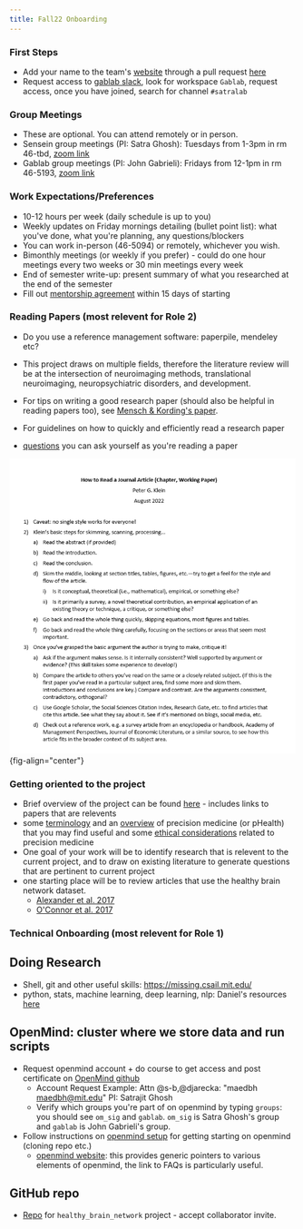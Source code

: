```yaml
---
title: Fall22 Onboarding
---
```


### First Steps
* Add your name to the team's [website](https://sensein.group/team/) through a pull request [here](https://github.com/sensein/sensein.github.io/blob/master/docs/_data/team_members.yml)
* Request access to [gablab slack](https://mit.enterprise.slack.com/signin/find-workspaces), look for workspace `Gablab`, request access, once you have joined, search for channel `#satralab`

### Group Meetings
* These are optional. You can attend remotely or in person.
* Sensein group meetings (PI: Satra Ghosh): Tuesdays from 1-3pm in rm 46-tbd, [zoom link](https://mit.zoom.us/j/94441960929)
* Gablab group meetings (PI: John Gabrieli): Fridays from 12-1pm in rm 46-5193, [zoom link](https://mit.zoom.us/j/92604776174)

### Work Expectations/Preferences
* 10-12 hours per week (daily schedule is up to you)
* Weekly updates on Friday mornings detailing (bullet point list): what you've done, what you're planning, any questions/blockers
* You can work in-person (46-5094) or remotely, whichever you wish.
* Bimonthly meetings (or weekly if you prefer) - could do one hour meetings every two weeks or 30 min meetings every week
* End of semester write-up: present summary of what you researched at the end of the semester
* Fill out [mentorship agreement](https://docs.google.com/document/d/11-YwvIdT35Qg0uNtHOTi5Hje1feyRdoV/edit?usp=sharing&ouid=110847987931723045299&rtpof=true&sd=true) within 15 days of starting

### Reading Papers (most relevent for Role 2)
* Do you use a reference management software: paperpile, mendeley etc? 
* This project draws on multiple fields, therefore the literature review will be at the intersection of neuroimaging methods, translational neuroimaging, neuropsychiatric disorders, and development. 
* For tips on writing a good research paper (should also be helpful in reading papers too), see [Mensch & Kording's paper](https://journals.plos.org/ploscompbiol/article?id=10.1371/journal.pcbi.1005619).

* For guidelines on how to quickly and efficiently read a research paper
* [questions](https://docs.google.com/document/d/1C0BIUCnRUMB4GxSYUCGDSiff4WHgi4aK1XJ11zEYIjM/edit?usp=sharing) you can ask yourself as you're reading a paper

![Reading a research paper](../assets/images/reading-an-article.png){fig-align="center"}

### Getting oriented to the project
* Brief overview of the project can be found [here](../projects/cerebellum-fingerprints.md) - includes links to papers that are relevents
* some [terminology](../literature-review/pHealth-terminology.md) and an [overview](../literature-review/pHealth-overview.md) of precision medicine (or pHealth) that you may find useful and some [ethical considerations](../literature-review/pHealth-ethics.md) related to precision medicine
* One goal of your work will be to identify research that is relevent to the current project, and to draw on existing literature to generate questions that are pertinent to current project
* one starting place will be to review articles that use the healthy brain network dataset. 
    * [Alexander et al. 2017](https://www.nature.com/articles/sdata2017181)
    * [O'Connor et al. 2017](https://academic.oup.com/gigascience/article/6/2/giw011/2865212)

### Technical Onboarding (most relevent for Role 1)

## Doing Research
* Shell, git and other useful skills: https://missing.csail.mit.edu/ 
* python, stats, machine learning, deep learning, nlp: Daniel's resources [here](https://docs.google.com/document/d/127Npk6Z2gV-p_ewwnRz7qDyvKKRI6vb6Yg3zKnOw16s/edit)

## OpenMind: cluster where we store data and run scripts
* Request openmind account + do course to get access and post certificate on [OpenMind github](https://github.mit.edu/MGHPCC/OpenMind/wiki/Getting-started)
    * Account Request Example: Attn @s-b,@djarecka: "maedbh maedbh@mit.edu" PI: Satrajit Ghosh
    * Verify which groups you're part of on openmind by typing `groups`: you should see `om_sig` and `gablab`. `om_sig` is Satra Ghosh's group and `gablab` is John Gabrieli's group.
* Follow instructions on [openmind setup](openmind.md) for getting starting on openmind (cloning repo etc.)
    * [openmind website](https://openmind.mit.edu/): this provides generic pointers to various elements of openmind, the link to FAQs is particularly useful.

## GitHub repo
* [Repo](https://github.com/maedbhk/healthy_brain_network) for `healthy_brain_network` project - accept collaborator invite.
